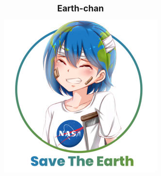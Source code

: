 <h1 align="center">Earth-chan</h1>
<p align="center"><img align="center" src="./assets/splash.png"></p>
